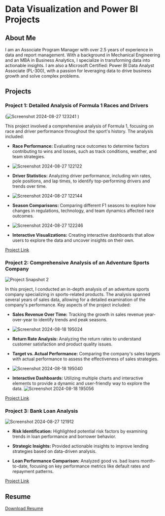 # Data Visualization and Power BI Projects

## About Me

I am an Associate Program Manager with over 2.5 years of experience in data and report management. With a background in Mechanical Engineering and an MBA in Business Analytics, I specialize in transforming data into actionable insights. I am also a Microsoft Certified: Power BI Data Analyst Associate (PL-300), with a passion for leveraging data to drive business growth and solve complex problems.

## Projects

### Project 1: Detailed Analysis of Formula 1 Races and Drivers

(![Screenshot 2024-08-27 123241](https://github.com/user-attachments/assets/38bc5f13-c45d-4372-9248-431a3403c555)
) <!-- Placeholder for image -->


This project involved a comprehensive analysis of Formula 1, focusing on race and driver performance throughout the sport's history. The analysis included:

- **Race Performance:** Evaluating race outcomes to determine factors contributing to wins and losses, such as track conditions, weather, and team strategies.
- ![Screenshot 2024-08-27 122122](https://github.com/user-attachments/assets/1ba9b050-a5a3-45cc-b9b1-dda33fbaea9c)

- **Driver Statistics:** Analyzing driver performance, including win rates, pole positions, and lap times, to identify top-performing drivers and trends over time.
- ![Screenshot 2024-08-27 122144](https://github.com/user-attachments/assets/a77a8f39-cc82-4d49-9143-6e2da24f5b5c)

- **Season Comparisons:** Comparing different F1 seasons to explore how changes in regulations, technology, and team dynamics affected race outcomes.
- ![Screenshot 2024-08-27 122246](https://github.com/user-attachments/assets/a6ce7d27-428a-4654-b997-545c8c37034f)

- **Interactive Visualizations:** Creating interactive dashboards that allow users to explore the data and uncover insights on their own.

[Project Link]([http://project-link1.com](https://drive.google.com/file/d/1s5JISuVd6Ts80fms22K0OmWwYxkgVMO-/view?usp=sharing))

### Project 2: Comprehensive Analysis of an Adventure Sports Company

![Project Snapshot 2](placeholder2.jpg) <!-- Placeholder for image -->

In this project, I conducted an in-depth analysis of an adventure sports company specializing in sports-related products. The analysis spanned several years of sales data, allowing for a detailed examination of the company's performance. Key aspects of the project included:

- **Sales Revenue Over Time:** Tracking the growth in sales revenue year-over-year to identify trends and peak seasons.
- ![Screenshot 2024-08-18 195024](https://github.com/user-attachments/assets/08aa7007-60c3-4581-9261-64c66f3615e5)

- **Return Rate Analysis:** Analyzing the return rates to understand customer satisfaction and product quality issues.
- **Target vs. Actual Performance:** Comparing the company's sales targets with actual performance to assess the effectiveness of sales strategies.
- ![Screenshot 2024-08-18 195040](https://github.com/user-attachments/assets/0f639e53-6cc3-44b5-9059-8d67ecc5e91e)

- **Interactive Dashboards:** Utilizing multiple charts and interactive elements to provide a dynamic and user-friendly way to explore the data.
![Screenshot 2024-08-18 195056](https://github.com/user-attachments/assets/4668db0f-d3e9-4eea-94c1-e202efefbd45)

[Project Link]([http://project-link2.com](https://drive.google.com/file/d/1oUoq9YYkjxp9DNeu1Q86SAChCOwUYDud/view?usp=sharing))

### Project 3: Bank Loan Analysis
![Screenshot 2024-08-27 121912](https://github.com/user-attachments/assets/bef2efbf-88db-4a50-a00d-663905af7994)



- **Risk Identification:** Highlighted potential risk factors by examining trends in loan performance and borrower behavior.

- **Strategic Insights:** Provided actionable insights to improve lending strategies based on data-driven analysis.

- **Loan Performance Comparison:** Analyzed good vs. bad loans month-to-date, focusing on key performance metrics like default rates and repayment patterns.


[Project Link](https://drive.google.com/file/d/1lYFpIAYTG8b8FzOT1J84_vZayJ5b_sFe/view?usp=sharing)


## Resume

[Download Resume](https://drive.google.com/file/d/17aWzDvphzSuQnFukY9UvAhbHyPqIL5ry/view?usp=drive_link)
